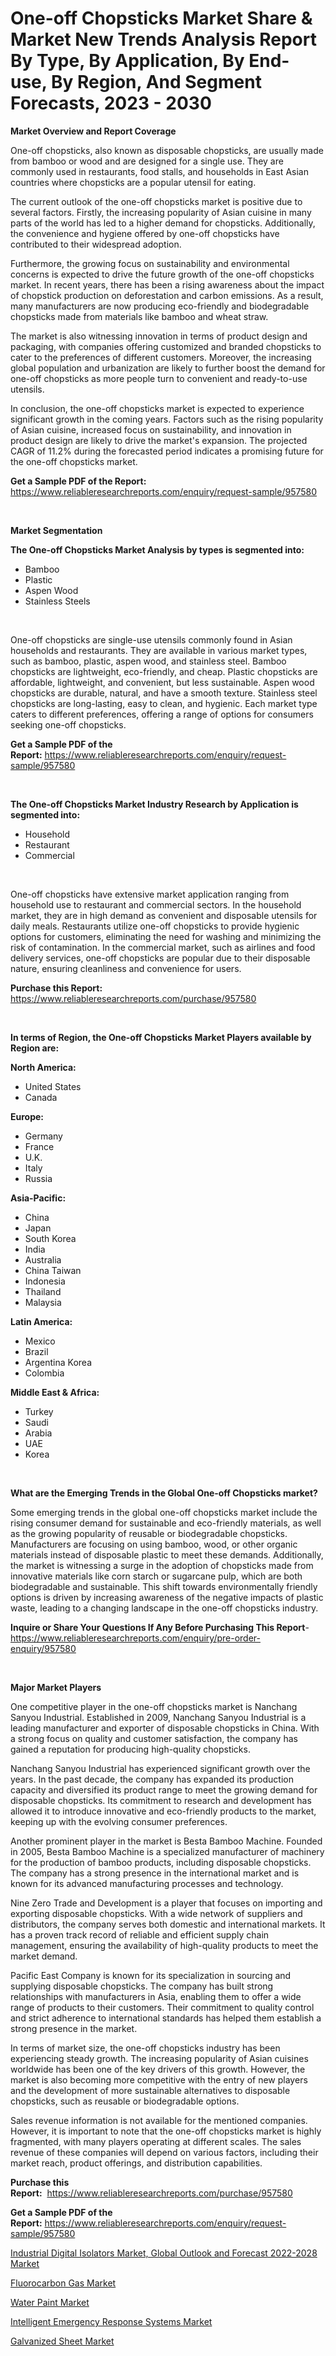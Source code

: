 <p><h1>One-off Chopsticks Market Share & Market New Trends Analysis Report By Type, By Application, By End-use, By Region, And Segment Forecasts, 2023 - 2030</h1></p><p><strong>Market Overview and Report Coverage</strong></p>
<p><p>One-off chopsticks, also known as disposable chopsticks, are usually made from bamboo or wood and are designed for a single use. They are commonly used in restaurants, food stalls, and households in East Asian countries where chopsticks are a popular utensil for eating.</p><p>The current outlook of the one-off chopsticks market is positive due to several factors. Firstly, the increasing popularity of Asian cuisine in many parts of the world has led to a higher demand for chopsticks. Additionally, the convenience and hygiene offered by one-off chopsticks have contributed to their widespread adoption.</p><p>Furthermore, the growing focus on sustainability and environmental concerns is expected to drive the future growth of the one-off chopsticks market. In recent years, there has been a rising awareness about the impact of chopstick production on deforestation and carbon emissions. As a result, many manufacturers are now producing eco-friendly and biodegradable chopsticks made from materials like bamboo and wheat straw.</p><p>The market is also witnessing innovation in terms of product design and packaging, with companies offering customized and branded chopsticks to cater to the preferences of different customers. Moreover, the increasing global population and urbanization are likely to further boost the demand for one-off chopsticks as more people turn to convenient and ready-to-use utensils.</p><p>In conclusion, the one-off chopsticks market is expected to experience significant growth in the coming years. Factors such as the rising popularity of Asian cuisine, increased focus on sustainability, and innovation in product design are likely to drive the market's expansion. The projected CAGR of 11.2% during the forecasted period indicates a promising future for the one-off chopsticks market.</p></p>
<p><strong>Get a Sample PDF of the Report:</strong> <a href="https://www.reliableresearchreports.com/enquiry/request-sample/957580">https://www.reliableresearchreports.com/enquiry/request-sample/957580</a></p>
<p>&nbsp;</p>
<p><strong>Market Segmentation</strong></p>
<p><strong>The One-off Chopsticks Market Analysis by types is segmented into:</strong></p>
<p><ul><li>Bamboo</li><li>Plastic</li><li>Aspen Wood</li><li>Stainless Steels</li></ul></p>
<p>&nbsp;</p>
<p><p>One-off chopsticks are single-use utensils commonly found in Asian households and restaurants. They are available in various market types, such as bamboo, plastic, aspen wood, and stainless steel. Bamboo chopsticks are lightweight, eco-friendly, and cheap. Plastic chopsticks are affordable, lightweight, and convenient, but less sustainable. Aspen wood chopsticks are durable, natural, and have a smooth texture. Stainless steel chopsticks are long-lasting, easy to clean, and hygienic. Each market type caters to different preferences, offering a range of options for consumers seeking one-off chopsticks.</p></p>
<p><strong>Get a Sample PDF of the Report:</strong>&nbsp;<a href="https://www.reliableresearchreports.com/enquiry/request-sample/957580">https://www.reliableresearchreports.com/enquiry/request-sample/957580</a></p>
<p>&nbsp;</p>
<p><strong>The One-off Chopsticks Market Industry Research by Application is segmented into:</strong></p>
<p><ul><li>Household</li><li>Restaurant</li><li>Commercial</li></ul></p>
<p>&nbsp;</p>
<p><p>One-off chopsticks have extensive market application ranging from household use to restaurant and commercial sectors. In the household market, they are in high demand as convenient and disposable utensils for daily meals. Restaurants utilize one-off chopsticks to provide hygienic options for customers, eliminating the need for washing and minimizing the risk of contamination. In the commercial market, such as airlines and food delivery services, one-off chopsticks are popular due to their disposable nature, ensuring cleanliness and convenience for users.</p></p>
<p><strong>Purchase this Report:</strong>&nbsp; <a href="https://www.reliableresearchreports.com/purchase/957580">https://www.reliableresearchreports.com/purchase/957580</a></p>
<p>&nbsp;</p>
<p><strong>In terms of Region, the One-off Chopsticks Market Players available by Region are:</strong></p>
<p>
    <p> <strong> North America: </strong>
        <ul>
            <li>United States</li>
            <li>Canada</li>
        </ul>
        </p> 
    <p> <strong> Europe: </strong>
        <ul>
            <li>Germany</li>
            <li>France</li>
            <li>U.K.</li>
            <li>Italy</li>
            <li>Russia</li>
        </ul>
        </p> 
    <p> <strong> Asia-Pacific: </strong>
        <ul>
            <li>China</li>
            <li>Japan</li>
            <li>South Korea</li>
            <li>India</li>
            <li>Australia</li>
            <li>China Taiwan</li>
            <li>Indonesia</li>
            <li>Thailand</li>
            <li>Malaysia</li>
        </ul>
        </p> 
    <p> <strong> Latin America: </strong>
        <ul>
            <li>Mexico</li>
            <li>Brazil</li>
            <li>Argentina Korea</li>
            <li>Colombia</li>
        </ul>
        </p> 
    <p> <strong> Middle East & Africa: </strong>
        <ul>
            <li>Turkey</li>
            <li>Saudi</li>
            <li>Arabia</li>
            <li>UAE</li>
            <li>Korea</li>
        </ul>
    </p>
    </p>
<p>&nbsp;</p>
<p><strong>What are the Emerging Trends in the Global One-off Chopsticks market?</strong></p>
<p><p>Some emerging trends in the global one-off chopsticks market include the rising consumer demand for sustainable and eco-friendly materials, as well as the growing popularity of reusable or biodegradable chopsticks. Manufacturers are focusing on using bamboo, wood, or other organic materials instead of disposable plastic to meet these demands. Additionally, the market is witnessing a surge in the adoption of chopsticks made from innovative materials like corn starch or sugarcane pulp, which are both biodegradable and sustainable. This shift towards environmentally friendly options is driven by increasing awareness of the negative impacts of plastic waste, leading to a changing landscape in the one-off chopsticks industry.</p></p>
<p><strong>Inquire or Share Your Questions If Any Before Purchasing This Report</strong>- <a href="https://www.reliableresearchreports.com/enquiry/pre-order-enquiry/957580">https://www.reliableresearchreports.com/enquiry/pre-order-enquiry/957580</a></p>
<p>&nbsp;</p>
<p><strong>Major Market Players</strong></p>
<p><p>One competitive player in the one-off chopsticks market is Nanchang Sanyou Industrial. Established in 2009, Nanchang Sanyou Industrial is a leading manufacturer and exporter of disposable chopsticks in China. With a strong focus on quality and customer satisfaction, the company has gained a reputation for producing high-quality chopsticks.</p><p>Nanchang Sanyou Industrial has experienced significant growth over the years. In the past decade, the company has expanded its production capacity and diversified its product range to meet the growing demand for disposable chopsticks. Its commitment to research and development has allowed it to introduce innovative and eco-friendly products to the market, keeping up with the evolving consumer preferences.</p><p>Another prominent player in the market is Besta Bamboo Machine. Founded in 2005, Besta Bamboo Machine is a specialized manufacturer of machinery for the production of bamboo products, including disposable chopsticks. The company has a strong presence in the international market and is known for its advanced manufacturing processes and technology.</p><p>Nine Zero Trade and Development is a player that focuses on importing and exporting disposable chopsticks. With a wide network of suppliers and distributors, the company serves both domestic and international markets. It has a proven track record of reliable and efficient supply chain management, ensuring the availability of high-quality products to meet the market demand.</p><p>Pacific East Company is known for its specialization in sourcing and supplying disposable chopsticks. The company has built strong relationships with manufacturers in Asia, enabling them to offer a wide range of products to their customers. Their commitment to quality control and strict adherence to international standards has helped them establish a strong presence in the market.</p><p>In terms of market size, the one-off chopsticks industry has been experiencing steady growth. The increasing popularity of Asian cuisines worldwide has been one of the key drivers of this growth. However, the market is also becoming more competitive with the entry of new players and the development of more sustainable alternatives to disposable chopsticks, such as reusable or biodegradable options.</p><p>Sales revenue information is not available for the mentioned companies. However, it is important to note that the one-off chopsticks market is highly fragmented, with many players operating at different scales. The sales revenue of these companies will depend on various factors, including their market reach, product offerings, and distribution capabilities.</p></p>
<p><strong>Purchase this Report:</strong>&nbsp;&nbsp;<a href="https://www.reliableresearchreports.com/purchase/957580">https://www.reliableresearchreports.com/purchase/957580</a></p>
<p></p>
<p><strong>Get a Sample PDF of the Report:</strong>&nbsp;<a href="https://www.reliableresearchreports.com/enquiry/request-sample/957580">https://www.reliableresearchreports.com/enquiry/request-sample/957580</a></p>
<p><p><a href="https://issuu.com/reportprime-2/docs/industrial-digital-isolators-market-global-outlook?fr=xKAE9_zU1NQ">Industrial Digital Isolators Market, Global Outlook and Forecast 2022-2028 Market</a></p><p><a href="https://www.reportprime.com/fluorocarbon-gas-r326">Fluorocarbon Gas Market</a></p><p><a href="https://www.linkedin.com/pulse/water-paint-market-insights-players-forecast-till-2030-jzuke/">Water Paint Market</a></p><p><a href="https://medium.com/@sylvanfahey/intelligent-emergency-response-systems-market-size-growth-forecast-2023-2030-04ef78588f98">Intelligent Emergency Response Systems Market</a></p><p><a href="https://www.linkedin.com/pulse/galvanized-sheet-market-insights-players-forecast-till-ly9qe/">Galvanized Sheet Market</a></p></p>